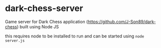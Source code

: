 # dark-chess-server
Game server for Dark Chess application (https://github.com/J-Son89/dark-chess) built using Node JS

this requires node to be installed to run and can be started using `node server.js`
